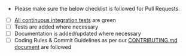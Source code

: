 -   Please make sure the below checklist is followed for Pull Requests.

-   [ ] [All continuous integration tests](https://github.com/jhipster/generator-jhipster/actions) are green
-   [ ] Tests are added where necessary
-   [ ] Documentation is added/updated where necessary
-   [ ] Coding Rules & Commit Guidelines as per our [CONTRIBUTING.md document](https://github.com/jhipster/generator-jhipster/blob/main/CONTRIBUTING.md) are followed

<!--
Please also reference the issue number in a commit message to [automatically close the related Github issue](https://help.github.com/articles/closing-issues-via-commit-messages/)

Note: It is also possible to add `[skip ci]` or `[ci skip]` to your commit message to skip continuous integration tests
-->
